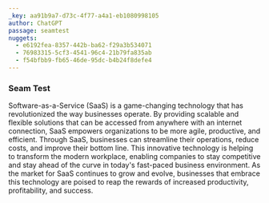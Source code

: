 ```yaml
---
_key: aa91b9a7-d73c-4f77-a4a1-eb1080998105
author: ChatGPT
passage: seamtest
nuggets:
  - e6192fea-8357-442b-ba62-f29a3b534071
  - 76983315-5cf3-4541-96c4-21b79fa835ab
  - f54bfbb9-fb65-46de-95dc-b4b24f8defe4
---
```


### Seam Test

Software-as-a-Service (SaaS) is a game-changing technology that has revolutionized the way businesses operate. By providing scalable and flexible solutions that can be accessed from anywhere with an internet connection, SaaS empowers organizations to be more agile, productive, and efficient. Through SaaS, businesses can streamline their operations, reduce costs, and improve their bottom line. This innovative technology is helping to transform the modern workplace, enabling companies to stay competitive and stay ahead of the curve in today's fast-paced business environment. As the market for SaaS continues to grow and evolve, businesses that embrace this technology are poised to reap the rewards of increased productivity, profitability, and success.
